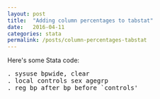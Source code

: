```yaml
---
layout: post
title:  "Adding column percentages to tabstat"
date:   2016-04-11
categories: stata
permalink: /posts/column-percentages-tabstat
---
```


Here's some Stata code:

<pre class="sh_stata">
. sysuse bpwide, clear
. local controls sex agegrp
. reg bp_after bp_before `controls'
</pre>
